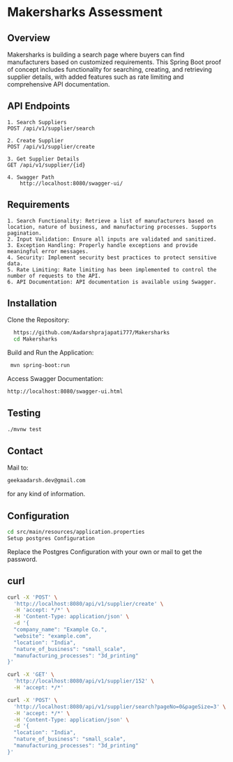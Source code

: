 # Makersharks Assessment
## Overview
Makersharks is building a search page where buyers can find manufacturers based on customized requirements. This Spring Boot proof of concept includes functionality for searching, creating, and retrieving supplier details, with added features such as rate limiting and comprehensive API documentation.

## API Endpoints
    1. Search Suppliers
    POST /api/v1/supplier/search

    2. Create Supplier
    POST /api/v1/supplier/create

    3. Get Supplier Details
    GET /api/v1/supplier/{id}

    4. Swagger Path
        http://localhost:8080/swagger-ui/

  ## Requirements
    1. Search Functionality: Retrieve a list of manufacturers based on location, nature of business, and manufacturing processes. Supports pagination.
    2. Input Validation: Ensure all inputs are validated and sanitized.
    3. Exception Handling: Properly handle exceptions and provide meaningful error messages.
    4. Security: Implement security best practices to protect sensitive data.
    5. Rate Limiting: Rate limiting has been implemented to control the number of requests to the API.
    6. API Documentation: API documentation is available using Swagger.
## Installation

Clone the Repository:
```bash
  https://github.com/Aadarshprajapati777/Makersharks
  cd Makersharks

```
Build and Run the Application:
```bash
 mvn spring-boot:run                     
```

Access Swagger Documentation:
```bash
http://localhost:8080/swagger-ui.html
```
## Testing
```bash
./mvnw test
```

## Contact
Mail to:
```bash
geekaadarsh.dev@gmail.com
```
for any kind of information.

## Configuration

```bash
cd src/main/resources/application.properties
Setup postgres Configuration
```
Replace the Postgres Configuration with your own or mail to get the password.
## curl

```bash
curl -X 'POST' \
  'http://localhost:8080/api/v1/supplier/create' \
  -H 'accept: */*' \
  -H 'Content-Type: application/json' \
  -d '{
  "company_name": "Example Co.",
  "website": "example.com",
  "location": "India",
  "nature_of_business": "small_scale",
  "manufacturing_processes": "3d_printing"
}'
```

```bash
curl -X 'GET' \
  'http://localhost:8080/api/v1/supplier/152' \
  -H 'accept: */*'

```

```bash
curl -X 'POST' \
  'http://localhost:8080/api/v1/supplier/search?pageNo=0&pageSize=3' \
  -H 'accept: */*' \
  -H 'Content-Type: application/json' \
  -d '{
  "location": "India",
  "nature_of_business": "small_scale",
  "manufacturing_processes": "3d_printing"
}'
```